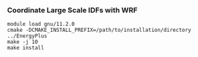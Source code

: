 ### Coordinate Large Scale IDFs with WRF

```
module load gnu/11.2.0
cmake -DCMAKE_INSTALL_PREFIX=/path/to/installation/directory ../EnergyPlus
make -j 10
make install
```
